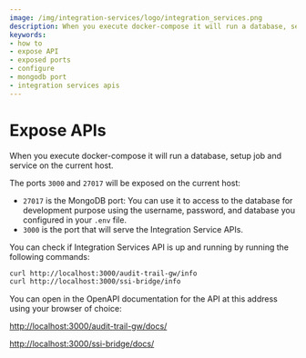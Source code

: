 ```yaml
---
image: /img/integration-services/logo/integration_services.png
description: When you execute docker-compose it will run a database, setup job and service on the current host. The ports `3000` and `27017` will be exposed on the current host.
keywords:
- how to
- expose API
- exposed ports
- configure
- mongodb port
- integration services apis
---
```


# Expose APIs

When you execute docker-compose it will run a database, setup job and service on the current host.

The ports `3000` and `27017` will be exposed on the current host:

- `27017` is the MongoDB port: You can use it to access to the database for development purpose using the username,
  password, and database you configured in your `.env` file.
- `3000` is the port that will serve the Integration Service APIs.

You can check if Integration Services API is up and running by running the following commands:

```bash
curl http://localhost:3000/audit-trail-gw/info
curl http://localhost:3000/ssi-bridge/info
```

You can open in the OpenAPI documentation for the API at this address using your browser of choice:

[http://localhost:3000/audit-trail-gw/docs/](http://localhost:3000/docs)

[http://localhost:3000/ssi-bridge/docs/](http://localhost:3000/docs)
